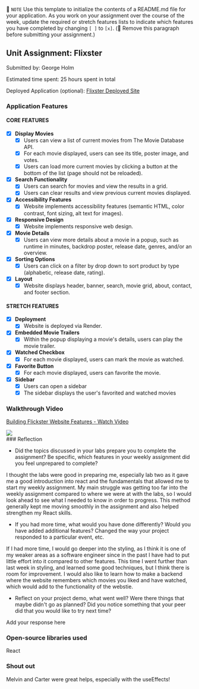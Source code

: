 📝 `NOTE` Use this template to initialize the contents of a README.md file for your application. As you work on your assignment over the course of the week, update the required or stretch features lists to indicate which features you have completed by changing `[ ]` to `[x]`. (🚫 Remove this paragraph before submitting your assignment.)

## Unit Assignment: Flixster

Submitted by: George Holm

Estimated time spent: 25 hours spent in total

Deployed Application (optional): [Flixster Deployed Site](https://flixter.onrender.com/)

### Application Features

#### CORE FEATURES


- [x] **Display Movies**
  - [x] Users can view a list of current movies from The Movie Database API.
  - [x] For each movie displayed, users can see its title, poster image, and votes.
  - [x] Users can load more current movies by clicking a button at the bottom of the list (page should not be reloaded).
- [x] **Search Functionality**
  - [x] Users can search for movies and view the results in a grid.
  - [x] Users can clear results and view previous current movies displayed.
- [x] **Accessibility Features**
  - [x] Website implements accessibility features (semantic HTML, color contrast, font sizing, alt text for images).
- [x] **Responsive Design**
  - [x] Website implements responsive web design.
- [x] **Movie Details**
  - [x] Users can view more details about a movie in a popup, such as runtime in minutes, backdrop poster, release date, genres, and/or an overview.
- [x] **Sorting Options**
  - [x] Users can click on a filter by drop down to sort product by type (alphabetic, release date, rating).
- [x] **Layout**
  - [x] Website displays header, banner, search, movie grid, about, contact, and footer section.

#### STRETCH FEATURES

- [x] **Deployment**
  - [x] Website is deployed via Render.
- [x] **Embedded Movie Trailers**
  - [x] Within the popup displaying a movie's details, users can play the movie trailer.
- [x] **Watched Checkbox**
  - [x] For each movie displayed, users can mark the movie as watched.
- [x] **Favorite Button**
  - [x] For each movie displayed, users can favorite the movie.
- [x] **Sidebar**
  - [x] Users can open a sidebar
  - [x] The sidebar displays the user's favorited and watched movies

### Walkthrough Video


<div>
    <a href="https://www.loom.com/share/917686f84b26404c822516adfa84264d">
      <p>Building Flickster Website Features - Watch Video</p>
    </a>
    <a href="https://www.loom.com/share/917686f84b26404c822516adfa84264d">
      <img style="max-width:300px;" src="https://cdn.loom.com/sessions/thumbnails/917686f84b26404c822516adfa84264d-with-play.gif">
    </a>
  </div>
### Reflection

* Did the topics discussed in your labs prepare you to complete the assignment? Be specific, which features in your weekly assignment did you feel unprepared to complete?

I thought the labs were good in preparing me, especially lab two as it gave me a good introduction into react and the fundamentals that allowed me to start my weekly assignment. My main struggle was getting too far into the weekly assignment compared to where we were at with the labs, so I would look ahead to see what I needed to know in order to progress. This method generally kept me moving smoothly in the assignment and also helped strengthen my React skills.

* If you had more time, what would you have done differently? Would you have added additional features? Changed the way your project responded to a particular event, etc.

If I had more time, I would go deeper into the styling, as I think it is one of my weaker areas as a software engineer since in the past I have had to put little effort into it compared to other features. This time I went further than last week in styling, and learned some good techniques, but I think there is room for improvement. I would also like to learn how to make a backend where the website remembers which movies you liked and have watched, which would add to the functionality of the webstie.
  

* Reflect on your project demo, what went well? Were there things that maybe didn't go as planned? Did you notice something that your peer did that you would like to try next time?

Add your response here

### Open-source libraries used

React

### Shout out

Melvin and Carter were great helps, especially with the useEffects!